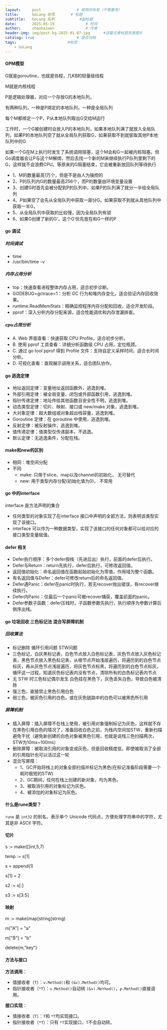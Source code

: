 ```yaml
---
layout:     post   				# 使用的布局（不需要改）
title:      GoLang 杂项 		# 标题 
subtitle:   GoLang 系列			#副标题
date:       2025-05-19				# 时间
author:     zhaohaiwen 				# 作者
header-img: img/post-bg-2025-01-07.jpg		#这篇文章标题背景图片
catalog: true 					# 是否归档
tags:						#标签
    - GoLang
---
```

#### GPM模型

G就是goroutine，也就是协程，几KB的轻量级线程

M就是内核线程

P是逻辑处理器，对应一个存放G的本地队列，

有两种队列，一种是P绑定的本地队列，一种是全局队列

每个M都绑定一个P，P从本地队列取出G交给M运行

工作时，一个G被创建时会放入P的本地队列，如果本地队列满了就放入全局队列，如果P的本地队列空了就从全局队列获取G，如果获取不到就偷取其他P本地队列中的G

如果一个G在M上执行时发生了系统调用阻塞，这个M会和G一起被内核阻塞。但Go调度器会让P与这个M解绑，然后去找一个新的M来继续执行P队列里剩下的G，这样就不会浪费CPU。等原来的G阻塞结束，它会被重新放回队列等待执行

* 1、M的数量最高1万个，但是不是由人为操控的
* 2、P的队列内G的数量最高256个，而P的数量由环境变量设置
* 3、创建G时首先会被分配到P的队列中，如果P的队列满了就分一半给全局队列
* 4、P如果空了会先从全局队列中获取一部分G。如果获取不到就从其他队列中获取一半G，
* 5、从全局队列中获取的比较慢，因为全局队列有锁
* 6、如果G创建了新的G‘，这个G’优先放在和G一样的P

#### go 调试

##### 时间调试

* time
* /usr/bin/time -v

##### 内存占用分析

* top：快速查看进程整体内存占用，适合初步诊断。
* GODEBUG=gctrace=1：分析 GC 行为和堆内存变化，适合验证内存回收效果。
* runtime.ReadMemStats：精确监控程序内存分配和回收，适合开发阶段。
* pprof：深入分析内存分配来源，适合性能调优和内存泄漏排查。

##### cpu占用分析

* A. Web 界面查看：快速获取 CPU Profile，适合初步分析。
* B. 使用 pprof 工具查看：详细分析函数级 CPU 占用，定位瓶颈。
* C. 通过 go tool pprof 得到 Profile 文件：支持自定义采样时间，适合长时间分析。
* D. 可视化查看：直观展示调用关系，适合团队协作。

#### go 逃逸定律

* 地址返回定律：变量地址返回函数外，逃逸到堆。
* 外部引用定律：被全局变量、闭包或外部函数引用，逃逸到堆。
* 指针传递定律：地址传给其他函数且安全性不明，逃逸到堆。
* 动态类型定律：切片、映射、接口或 new/make 对象，逃逸到堆。
* 大对象定律：超大数组或对象超出栈容量，逃逸到堆。
* Goroutine 定律：在 goroutine 中使用，逃逸到堆。
* 反射定律：被反射操作，逃逸到堆。
* 值传递定律：值类型仅传递副本，不逃逸。
* 默认定律：无逃逸条件，分配在栈。

#### make和new的区别

* 相同：堆空间分配
* 不同
  * make: 只用于slice、map以及channel的初始化， 无可替代
  * new: 用于类型内存分配(初始化值为0)， 不常用

#### go 中的interface

interface 是方法声明的集合

* 任何类型的对象实现了在interface 接口中声明的全部方法，则表明该类型实现了该接口。
* interface 可以作为一种数据类型，实现了该接口的任何对象都可以给对应的接口类型变量赋值。

#### defer 相关

* Defer执行顺序：多个defer按栈（先进后出）执行，前面的defer后执行。
* Defer与Return：return先执行，defer后执行，可修改返回值。
* 返回值初始化：命名返回值在函数起始初始化为零值，作用域为整个函数。
* 有名返回值与Defer：defer可修改return后的命名返回值。
* Defer遇Panic：defer在panic时执行，若无recover抛出错误，有recover继续执行。
* Defer内Panic：仅最后一个panic可被recover捕获，覆盖前面的panic。
* Defer参数子函数：defer压栈时，子函数参数先执行，执行顺序为参数计算后倒序出栈。

#### go 垃圾回收 三色标记法 混合写屏障机制

##### 回收算法

* 标记删除 循环引用问题 STW问题
* 三色标记，白灰黑标记表，白色节点放入白色标记表，灰色节点放入灰色标记表，黑色节点放入黑色标记表，从根节点开始浅层遍历，将遍历到的白色节点标灰，再从灰色节点浅层遍历，将灰色节点标黑，将遍历到的白色节点标灰，循环这一过程，知道灰色标记表内没有节点，清除所有的白色标记表内节点
* 无 STW 时三色标记偶尔发生 白色挂在黑色下，灰色丢失白色，导致白色被清除
* 强三色，直接禁止黑色引用白色
* 弱三色，被灰色引用的白色，或在灰色链路中的白色可以被黑色所引用

##### 屏障机制

* 插入屏障：插入屏障不在栈上使用，被引用对象强制标记为灰色，这样就不存在黑色引用白色的情况了，准备回收白色之前，为栈内空间加STW，重新扫描避免干扰（避免新创建的白色对象被黑色引用，也就是说栈三色扫描两次，STW为10ms~100ms）
* 删除屏障：被取消引用的对象变成灰色，但是回收精度低，即使被取消了全部的引用指针也可以活过这一轮
* 混合写屏障：
  * 1、GC开始将栈上的对象全部扫描并标记为黑色(在标记准备阶段需要一个耗时极短的STW)
  * 2、GC期间，任何在栈上创建的新对象，均为黑色。
  * 3、被取消引用的对象标记为灰色。
  * 4、被添加的对象标记为灰色。

#### 什么是rune类型？

`rune` 是 `int32` 的别名，表示单个 Unicode 代码点，方便处理字符串中的字符，尤其是非 ASCII 字符。

#### 切片

s := make([]int,5,7)

temp := s[1]

s = append(1)

s[1] = 2

s2 := s[:]

s3 := s[3:5]

#### 映射

m := make(map[string]string)

m["A"] = "a"

m["B"] = "b"

delete(m,"key")

#### 方法与接口

**方法调用**：

* 值接收者（`T`）：`v.Method()`和 `(&v).Method()`均可。
* 指针接收者（`*T`）：`v.Method()`自动转 `(&v).Method()`，`p.Method()`直接调用。

**接口实现**：

* 值接收者（`T`）：`T`和 `*T`均实现接口。
* 指针接收者（`*T`）：只有 `*T`实现接口，`T`不会自动转。
